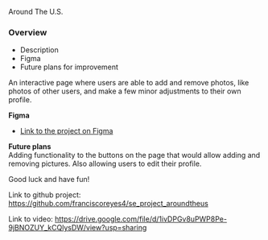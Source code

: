 Around The U.S.

### Overview  

* Description
* Figma  
* Future plans for improvement 
  
An interactive page where users are able to add and remove photos, like photos of other users, and make a few minor adjustments to their own profile.


  
**Figma**  
  
* [Link to the project on Figma](https://www.figma.com/file/ii4xxsJ0ghevUOcssTlHZv/Sprint-3%3A-Around-the-US?node-id=0%3A1)  
  
**Future plans**  
Adding functionality to the buttons on the page that would allow adding and removing pictures. Also allowing users to edit their profile.

  
 
  
Good luck and have fun!

Link to github project:
https://github.com/franciscoreyes4/se_project_aroundtheus

Link to video:
https://drive.google.com/file/d/1ivDPGv8uPWP8Pe-9jBNOZUY_kCQlysDW/view?usp=sharing

